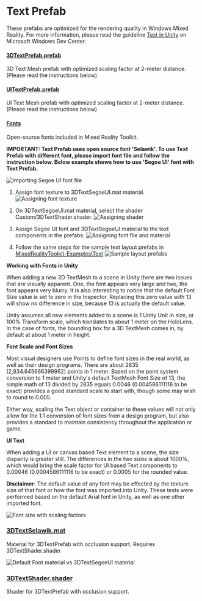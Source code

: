 # Text Prefab
These prefabs are optimized for the rendering quality in Windows Mixed Reality. For more information, please read the guideline [Text in Unity](https://docs.microsoft.com/en-us/windows/mixed-reality/text-in-unity) on Microsoft Windows Dev Center.

#### [3DTextPrefab.prefab](/Assets/MixedRealityToolkit/UX/Prefabs/3DTextPrefab.prefab)

3D Text Mesh prefab with optimized scaling factor at 2-meter distance. (Please read the instructions below)

#### [UITextPrefab.prefab](/Assets/MixedRealityToolkit/UX/Prefabs/UITextPrefab.prefab)

UI Text Mesh prefab with optimized scaling factor at 2-meter distance. (Please read the instructions below)

#### [Fonts](/Assets/MixedRealityToolkit/UX/Fonts)

Open-source fonts included in Mixed Reality Toolkit.


**IMPORTANT: Text Prefab uses open source font 'Selawik'. To use Text Prefab with different font, please import font file and follow the instruction below. Below example shows how to use 'Segoe UI' font with Text Prefab.**

![Importing Segoe UI font file](/External/ReadMeImages/TextPrefabInstructions01.png)

1. Assign font texture to 3DTextSegoeUI.mat material. 
![Assigning font texture](/External/ReadMeImages/TextPrefabInstructions02.png)

2. On 3DTextSegoeUI.mat material, select the shader Custom/3DTextShader.shader. 
![Assigning shader](/External/ReadMeImages/TextPrefabInstructions03.png)

3. Assign Segoe UI font and 3DTextSegoeUI material to the text components in the prefabs.
![Assigning font file and material](/External/ReadMeImages/TextPrefabInstructions04.png)

4. Follow the same steps for the sample text layout prefabs in [MixedRealityToolkit-Examples\Text](/Assets/MixedRealityToolkit-Examples/UX/Prefabs)
![Sample layout prefabs](/External/ReadMeImages/TextPrefabInstructions05.png)

**Working with Fonts in Unity**

When adding a new 3D TextMesh to a scene in Unity there are two issues that are visually apparent. One, the font appears very large and two, the font appears very blurry. It is also interesting to notice that the default Font Size value is set to zero in the Inspector. Replacing this zero value with 13 will show no difference in size, because 13 is actually the default value.

Unity assumes all new elements added to a scene is 1 Unity Unit in size, or 100%  Transform scale, which translates to about 1 meter on the HoloLens. In the case of fonts, the bounding box for a 3D TextMesh comes in, by default at about 1 meter in height.

**Font Scale and Font Sizes**

Most visual designers use Points to define font sizes in the real world, as well as their design programs. There are about 2835 (2,834.645666399962) points in 1 meter. Based on the point system conversion to 1 meter and Unity's default TextMesh Font Size of 13, the simple math of 13 divided by 2835 equals 0.0046 (0.004586111116 to be exact) provides a good standard scale to start with, though some may wish to round to 0.005.

Either way, scaling the Text object or container to these values will not only allow for the 1:1 conversion of font sizes from a design program, but also provides a standard to maintain consistency throughout the application or game.

**UI Text**

When adding a UI or canvas based Text element to a scene, the size disparity is greater still. The differences in the two sizes is about 1000%, which would bring the scale factor for UI based Text components to 0.00046 (0.0004586111116 to be exact) or 0.0005 for the rounded value.
 
**Disclaimer**: The default value of any font may be effected by the texture size of that font or how the font was imported into Unity. These tests were performed based on the default Arial font in Unity, as well as one other imported font.

![Font size with scaling factors](/External/ReadMeImages/TextPrefabInstructions07.png)

### [3DTextSelawik.mat](/Assets/MixedRealityToolkit/UX/Fonts/3DTextSelawik.mat)

Material for 3DTextPrefab with occlusion support. Requires 3DTextShader.shader

![Default Font material vs 3DTextSegoeUI material](/External/ReadMeImages/TextPrefabInstructions06.png)


### [3DTextShader.shader](/Assets/MixedRealityToolkit/UX/Shaders/3DTextShader.shader)

Shader for 3DTextPrefab with occlusion support.
